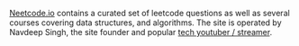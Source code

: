 [Neetcode.io](Neetcode.io.md) contains a curated set of leetcode questions as well as several courses covering data structures, and algorithms. The site is operated by Navdeep Singh, the site founder and popular [tech youtuber / streamer](https://www.youtube.com/c/neetcode).